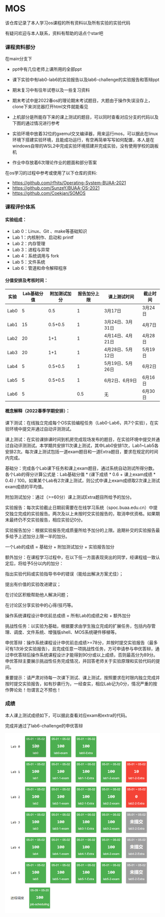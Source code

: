 # MOS

该仓库记录了本人学习os课程的所有资料以及所有实验的实验代码

有疑问欢迎与本人联系，资料有帮助的话点个star吧

### 课程资料部分

在main分支下

- ppt中有几位老师上课所用的全部ppt

- 课下实验中有lab0-lab6的实验报告以及lab6-challenge的实验报告和答辩ppt

- 期末复习中有往年试卷以及一些复习资料

- 期末考试中是2022春os的理论期末考试题目，大题由于操作失误没存上，clone下来浏览器打开html文件就能看见

- 上机部分是所能存下来的课上测试的题目，可以同时查看对应分支的代码以及下图的通过情况进行参考

- 实验环境中放着32位的gxemul交叉编译器，用来运行mos，可以据此在linux环境下搭建实验环境，且能成功运行，有空再简单写写如何配置，本人是在windows自带的WSL2中完成实验环境搭建并完成实验，没有使用学校的跳板机

- 作业中存放着6次理论作业的题面和部分答案



在os学习的过程中参考或使用了以下仓库的资料:

- https://github.com/rfhits/Operating-System-BUAA-2021
- https://github.com/SunzeY/BUAA-OS-2021
- https://github.com/Coekjan/SOMOS

### 课程评价体系

#### 实验组成：

- Lab 0：Linux、Git 、make等基础知识
- Lab 1：内核制作、启动和 printf
- Lab 2：内存管理
- Lab 3：进程与异常
- Lab 4：系统调用与 fork
- Lab 5：文件系统
- Lab 6：管道和命令解释程序

#### 分值安排及考核时间：

| 实验 | Lab基础分值 | 附加测试加分 | 报告加分上限 | 课上测试时间     | 截止时间 |
| ---- | ----------- | ------------ | ------------ | ---------------- | -------- |
| Lab0 | 5           | 0.5          | 1            | 3月17日          | 3月24日  |
| Lab1 | 15          | 0.5+0.5      | 1            | 3月24日、3月31日 | 4月7日   |
| Lab2 | 20          | 1+1          | 1            | 4月14日、4月21日 | 4月28日  |
| Lab3 | 20          | 1+1          | 1            | 4月28日、5月12日 | 5月19日  |
| Lab4 | 5           | 0.5+0.5      | 1            | 5月19日、5月26日 | 6月2日   |
| Lab5 | 5           | 0.5+0.5      | 1            | 6月2日、6月9日   | 6月16日  |
| Lab6 | 5           |              | 0.5          | 无               | 6月30日  |

#### 概念解释（2022春季学期安排）：

课下测试：在线独立完成每个OS实验编程任务（Lab0-Lab6，共7个实验），在实验环境中提交并通过自动评测测试。

课上测试：在实验课排课时间到机房完成现场发布的题目，在实验环境中提交并通过自动评测测试。本学期共安排11次课上测试，其中Lab0安排1次，Lab1~Lab5各安排2次。每次课上测试包括一道exam题目和一道Extra题目，要求在规定的时间内完成。

基础分：完成各个Lab课下任务和课上exam题目，通过系统自动测试所得分数。各个Lab的得分计算公式是：Lab基础分值 * (课下成绩 * 0.6 + 课上exam成绩 * 0.4) / 100。如果某个Lab有2次课上测试，则公式中课上exam成绩取2次课上测试exam成绩的平均值。

附加测试加分：通过（>=60分）课上测试Extra题目所给予的加分。

实验报告：每次实验截止日期前需要在在线学习系统（spoc.buaa.edu.cn）中提交独立完成的实验报告。两次及以上未按时交实验报告的，取消申优资格。如果期末最终仍不交实验报告，相应实验记0分。

实验报告加分：根据实验报告完成质量所给予加分的上限。逾期补交的实验报告最多给予上述加分上限一半的加分。

一个Lab的成绩 = 基础分 + 附加测试加分 + 实验报告加分

额外加分：在课程学习过程中，在以下任一方面表现突出的同学，经课程组一致认定后，将给予5分以内的加分：

指出实验代码或实验指导书中的错误（能给出解决方案尤佳）；

提出有价值的实验改进建议；

在讨论区积极帮助他人解决问题；

在讨论区分享实验中的心得/技巧等。

操作系统课程设计申优前总成绩 = 所有Lab的成绩之和 + 额外加分

挑战性任务：以实验为基础，根据要求由学生独立完成的扩展任务，包括内存管理、调度、文件系统、增强版shell、MOS系统硬件移植等。

申优答辩：操作系统课程设计申优前总成绩>=78分，并按时提交实验报告（最多可有1次补交实验报告），且完成任意一项挑战性任务，方可申请参与申优答辩，通过申优答辩后操作系统课程设计才能得到90分或以上成绩，否则最高分为89分。申优答辩主要展示挑战性任务完成情况，并回答老师关于实验原理和实验代码的提问。

重要提示：请严肃对待每一次课下测试、课上测试，按照要求在时限内独立完成并按时提交实验报告，如有抄袭行为，一经查实，相应Lab记为0分，情况严重的按作弊论处！勿谓言之不预也！

### 成绩

本人课上测试成绩如下，可以据此查看对应exam和extra的代码。

完成并通过了lab6-challenge的申优答辩

![image-20220724160350797](https://raw.githubusercontent.com/Cptzzzzz/image/image/image-20220724160350797.png)